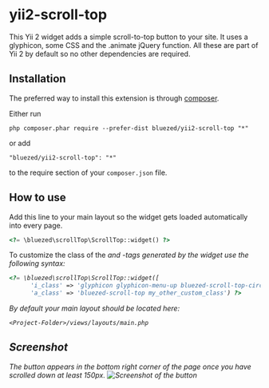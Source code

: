 yii2-scroll-top
=====================
This Yii 2 widget adds a simple scroll-to-top button to your site.
It uses a glyphicon, some CSS and the .animate jQuery function. All these are part of Yii 2 by default so no other dependencies are required.

Installation
------------
The preferred way to install this extension is through [composer](http://getcomposer.org/download/).

Either run

```
php composer.phar require --prefer-dist bluezed/yii2-scroll-top "*"
```

or add

```
"bluezed/yii2-scroll-top": "*"
```

to the require section of your `composer.json` file.


How to use
----------
Add this line to your main layout so the widget gets loaded automatically into every page.
```php
<?= \bluezed\scrollTop\ScrollTop::widget() ?>
```

To customize the class of the <i> and <a>-tags generated by the widget use the following syntax: 
```php
<?= \bluezed\scrollTop\ScrollTop::widget([
      'i_class' => 'glyphicon glyphicon-menu-up bluezed-scroll-top-circle my_custom_class', 
      'a_class' => 'bluezed-scroll-top my_other_custom_class') ?>
```


By default your main layout should be located here:
```
<Project-Folder>/views/layouts/main.php
```

Screenshot
----------
The button appears in the bottom right corner of the page once you have scrolled down at least 150px.
![Screenshot of the button](https://s19.postimg.cc/dkro8azxf/Scroll-_Top-_Button.png)
